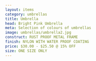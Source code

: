 ```yaml
---
layout: items
category: umbrellas
title: Umbrella
head: Bright Pink Umbrella
meta: Selection of colours of umbrellas
image: umbrellas/umbrella2.jpg
construct: RUST PROOF METAL FRAME
finish: NYLON WITH WATER PROOF COATING
price: $30.00 - $25.50 @ 15% OFF 
size: ONE SIZE ONLY
---
```


<!--BRIGHT PINK UMBRELLA

$30.00 - $25.50 @ 15% OFF - PINK

COLOUR: PINK

## DETAILS 

- ONE SIZE ONLY
- RUST PROOF METAL FRAME
- NYLON WITH WATER PROOF COATING-->
